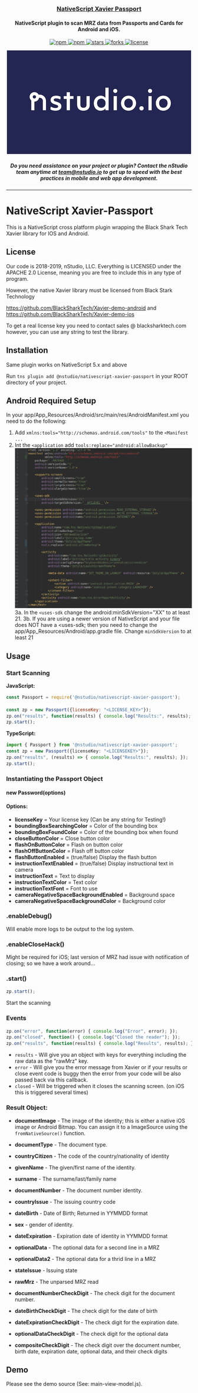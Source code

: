
<a align="center" href="https://www.npmjs.com/package/@nstudio/nativescript-xavier-passport">
    <h3 align="center">NativeScript Xavier Passport</h3>
</a>
<h4 align="center">NativeScript plugin to scan MRZ data from Passports and Cards for Android and iOS.</h4>

<p align="center">
    <a href="https://www.npmjs.com/package/@nstudio/nativescript-xavier-passport">
        <img src="https://img.shields.io/npm/v/@nstudio/nativescript-xavier-passport.svg" alt="npm">
    </a>
    <a href="https://www.npmjs.com/package/@nstudio/nativescript-xavier-passport">
        <img src="https://img.shields.io/npm/dt/@nstudio/nativescript-xavier-passport.svg?label=npm%20downloads" alt="npm">
    </a>
    <a href="https://github.com/nstudio/nativescript-xavier-passport/stargazers">
        <img src="https://img.shields.io/github/stars/nstudio/nativescript-xavier-passport.svg" alt="stars">
    </a>
     <a href="https://github.com/nstudio/nativescript-xavier-passport/network">
        <img src="https://img.shields.io/github/forks/nstudio/nativescript-xavier-passport.svg" alt="forks">
    </a>
    <a href="https://github.com/nstudio/nativescript-xavier-passport/blob/master/LICENSE.md">
        <img src="https://img.shields.io/github/license/nstudio/nativescript-xavier-passport.svg" alt="license">
    </a>
</p>

<p align="center">
    <a align="center" href="https://nstudio.io">
      <img src="https://raw.githubusercontent.com/nstudio/media/master/images/nstudio-banner.png" alt="nStudio banner">
    </a>
    <h5 align="center">Do you need assistance on your project or plugin? Contact the nStudio team anytime at <a href="mailto:team@nstudio.io">team@nstudio.io</a> to get up to speed with the best practices in mobile and web app development.
    </h5>
</p>

---


# NativeScript Xavier-Passport

This is a NativeScript cross platform plugin wrapping the Black Shark Tech Xavier library for IOS and Android.

## License

Our code is 2018-2019, nStudio, LLC.  Everything is LICENSED under the APACHE 2.0 License, meaning you are free to include this in any type of program.  


However, the native Xavier library must be licensed from Black Stark Technology 

https://github.com/BlackSharkTech/Xavier-demo-android and https://github.com/BlackSharkTech/Xavier-demo-ios

To get a real license key you need to contact sales @ blacksharktech.com however, you can use any string to test the library.



## Installation 
Same plugin works on NativeScript 5.x and above

Run `tns plugin add @nstudio/nativescript-xavier-passport` in your ROOT directory of your project.

## Android Required Setup
In your app/App_Resources/Android/src/main/res/AndroidManifest.xml you need to do the following:
1. Add `xmlns:tools="http://schemas.android.com/tools"` to the `<Manifest ...`
2. Int the `<application` add `tools:replace="android:allowBackup"`  
![Files](../docs/xavier_android_manifest.png)
3a. In the `<uses-sdk` change the android:minSdkVersion="XX" to at least 21.
3b. If you are using a newer version of NativeScript and your file does NOT have a <uses-sdk; then you need to change the app/App_Resources/Android/app.gradle file.   Change `minSdkVersion` to at least 21



## Usage

### Start Scanning
**JavaScript:**
```js
const Passport = require('@nstudio/nativescript-xavier-passport');

const zp = new Passport({licenseKey: "<LICENSE_KEY>"});
zp.on("results", function(results) { console.log("Results:", results); });
zp.start();

```

**TypeScript:**
```typescript
import { Passport } from '@nstudio/nativescript-xavier-passport';
const zp = new Passport({licenseKey: "<LICENSEKEY>"});
zp.on("results", (results) => { console.log("Results:", results); });
zp.start();
```


### Instantiating the Passport Object
#### new Password(options)
#### Options:
- **licenseKey** = Your license key (Can be any string for Testing!)
- **boundingBoxSearchingColor** =  Color of the bounding box
- **boundingBoxFoundColor** = Color of the bounding box when found
- **closeButtonColor** = Close button color
- **flashOnButtonColor** = Flash on button color
- **flashOffButtonColor** = Flash off button color
- **flashButtonEnabled** = (true/false) Display the flash button
- **instructionTextEnabled** = (true/false) Display instructional text in camera 
- **instructionText** = Text to display
- **instructionTextColor** = Text color
- **instructionTextFont** = Font to use
- **cameraNegativeSpaceBackgroundEnabled** = Background space 
- **cameraNegativeSpaceBackgroundColor** = Background color



### .enableDebug()
Will enable more logs to be output to the log system.

### .enableCloseHack()
Might be required for iOS; last version of MRZ had issue with notification of closing; so we have a work around...

### .start()
```js
zp.start();
```
Start the scanning

### Events
```js
zp.on("error", function(error) { console.log("Error", error); });
zp.on("closed", function() { console.log("Closed the reader"); });
zp.on("results", function(results) { console.log("Results", results); });
```

- `results` - Will give you an object with keys for everything including the raw data as the "rawMrz" key.
- `error`   - Will give you the error message from Xavier or if your results or close event code is buggy then the error from your code will be also passed back via this callback.
- `closed`  - Will be triggered when it closes the scanning screen. (on iOS this is triggered several times)  
 
### Result Object:
- **documentImage** - The image of the identity; this is either a native iOS image or Android Bitmap.  You can assign it to a ImageSource using the `fromNativeSource()` function.

- **documentType** - The document type.

- **countryCitizen** - The code of the country/nationality of identity

- **givenName** - The given/first name of the identity.

- **surname** - The surname/last/family name

- **documentNumber** - The document number identity.

- **countryIssue** - The issuing country code

- **dateBirth** - Date of Birth; Returned in YYMMDD format

- **sex** - gender of identity.

- **dateExpiration** - Expiration date of identity in YYMMDD format

- **optionalData** - The optional data for a second line in a MRZ

- **optionalData2** - The optional data for a thrid line in a MRZ

- **stateIssue** - Issuing state

- **rawMrz** - The unparsed MRZ read

- **documentNumberCheckDigit** - The check digit for the document number.

- **dateBirthCheckDigit** - The check digit for the date of birth

- **dateExpirationCheckDigit** - The check digit for the expiration date.

- **optionalDataCheckDigit** - The check digit for the optional data

- **compositeCheckDigit** - The check digit over the document number, birth date, expiration date, optional data, and their check digits
                      


## Demo
 
 Please see the demo source (See: main-view-model.js).
   
